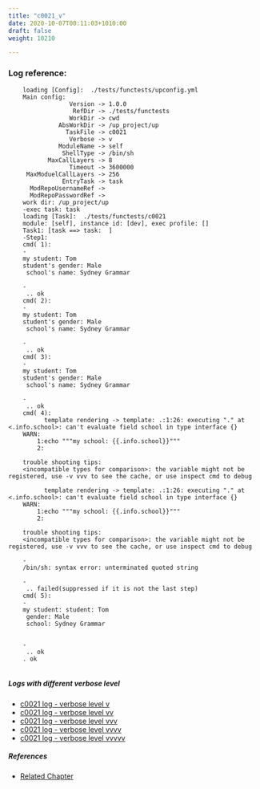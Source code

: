 ```yaml
---
title: "c0021_v"
date: 2020-10-07T00:11:03+1010:00
draft: false
weight: 10210

---
```


### Log reference: <no value>

```
    loading [Config]:  ./tests/functests/upconfig.yml
    Main config:
                 Version -> 1.0.0
                  RefDir -> ./tests/functests
                 WorkDir -> cwd
              AbsWorkDir -> /up_project/up
                TaskFile -> c0021
                 Verbose -> v
              ModuleName -> self
               ShellType -> /bin/sh
           MaxCallLayers -> 8
                 Timeout -> 3600000
     MaxModuelCallLayers -> 256
               EntryTask -> task
      ModRepoUsernameRef -> 
      ModRepoPasswordRef -> 
    work dir: /up_project/up
    -exec task: task
    loading [Task]:  ./tests/functests/c0021
    module: [self], instance id: [dev], exec profile: []
    Task1: [task ==> task:  ]
    -Step1:
    cmd( 1):
    -
    my student: Tom
    student's gender: Male
     school's name: Sydney Grammar
    
    -
     .. ok
    cmd( 2):
    -
    my student: Tom
    student's gender: Male
     school's name: Sydney Grammar
    
    -
     .. ok
    cmd( 3):
    -
    my student: Tom
    student's gender: Male
     school's name: Sydney Grammar
    
    -
     .. ok
    cmd( 4):
          template rendering -> template: .:1:26: executing "." at <.info.school>: can't evaluate field school in type interface {}
    WARN:
        1:echo """my school: {{.info.school}}"""
        2:
    
    trouble shooting tips:
    <incompatible types for comparison>: the variable might not be registered, use -v vvv to see the cache, or use inspect cmd to debug
    
          template rendering -> template: .:1:26: executing "." at <.info.school>: can't evaluate field school in type interface {}
    WARN:
        1:echo """my school: {{.info.school}}"""
        2:
    
    trouble shooting tips:
    <incompatible types for comparison>: the variable might not be registered, use -v vvv to see the cache, or use inspect cmd to debug
    
    -
    /bin/sh: syntax error: unterminated quoted string
    
    -
     .. failed(suppressed if it is not the last step)
    cmd( 5):
    -
    my student: student: Tom
     gender: Male
     school: Sydney Grammar
    
    
    -
     .. ok
    . ok
    
```

##### Logs with different verbose level
* [c0021 log - verbose level v](../../logs/c0021_v)
* [c0021 log - verbose level vv](../../logs/c0021_vv)
* [c0021 log - verbose level vvv](../../logs/c0021_vvv)
* [c0021 log - verbose level vvvv](../../logs/c0021_vvvv)
* [c0021 log - verbose level vvvvv](../../logs/c0021_vvvvv)

##### References
* [Related Chapter](../../vars/c0021)
